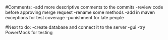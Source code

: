 #Comments:
-add more descriptive comments to the commits
-review code before approving merge request
-rename some methods
-add in maven exceptions for test coverage
-punishment for late people

#Next to do:
-create database and connect it to the server
-gui
-try PowerMock for testing

